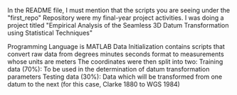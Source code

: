 In the README file, I must mention that the scripts you are seeing under the "first_repo" Repository were my final-year project activities.
I was doing a project titled "Empirical Analysis of the Seamless 3D Datum Transformation using Statistical Techniques"

Programming Language is MATLAB
Data Initialization contains scripts that convert raw data from degrees minutes seconds format to measurements whose units are meters
The coordinates were then split into two: 
      Training data (70%): To be used in the determination of datum transformation parameters
      Testing data (30%): Data which will be transformed from one datum to the next (for this case, Clarke 1880 to WGS 1984)
